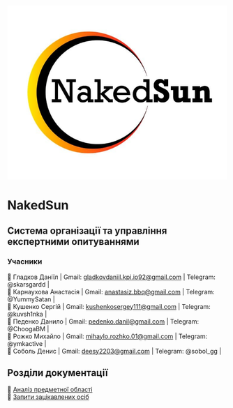 <p align="center"> 
  
 ![image](https://github.com/l0releei/obd_project/blob/master/src/img/NakesSun.jpg) 
</p>

# NakedSun 

## Система організації та управління експертними опитуваннями

### Учасники

🔸 Гладков Даніїл | Gmail: gladkovdaniil.kpi.io92@gmail.com  | Telegram: @skarsgardd |  <br />
🔸 Карнаухова Анастасія | Gmail: anastasiz.bbq@gmail.com | Telegram: @YummySatan |  <br />
🔸 Кушенко Сергій | Gmail: kushenkosergey111@gmail.com | Telegram: @kuvsh1nka |  <br />
🔸 Педенко Данило | Gmail: pedenko.danil@gmail.com | Telegram: @ChoogaBM |  <br />
🔸 Рожко Михайло | Gmail: mihaylo.rozhko.01@gmail.com | Telegram: @ymkactive | <br />
🔸 Соболь Денис | Gmail: deesy2203@gmail.com | Telegram: @sobol_gg | <br />

## Розділи документації

🔶 [Аналіз предметної області](https://github.com/l0releei/NakedSun/blob/master/docs/requirements/state-of-the-art.md)  <br />
🔶 [Запити зацікавлених осіб](https://github.com/l0releei/NakedSun/blob/master/docs/requirements/stakeholders-needs.md)  <br />
